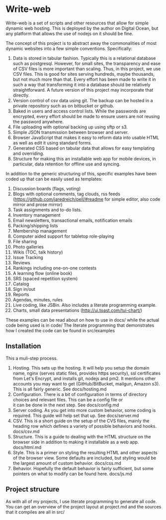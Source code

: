 # Write-web

Write-web is a set of scripts and other resources that allow for simple
dynamic web hosting. This is deployed by the author on Digital Ocean, but any
platform that allows the use of nodejs on it should be fine. 

The concept of this project is to abstract away the commonalities of most
dynamic websites into a few simple conventions. Specifically: 

1. Data is stored in tabular fashion. Typically this is a relational database
   such as postgresql. However, for small sites, the transparency and ease of
   CSV files is more important than scaling. Thus, in this project, we use CSV
   files. This is good for sites serving hundreds, maybe thousands, but not
   much more than that. Every effort has been made to write it in such a way
   that transforming it into a database should be relatively straightforward.
   A future version of this project may incorporate that directly. 
2. Version control of csv data using git. The backup can be hosted in a
   private repository such as on bitbucket or github.
3. Baked in users and access control lists. While the passwords are encrypted,
   every effort should be made to ensure users are not reusing the password
   anywhere. 
4. File uploading with optional backing up using sftp or s3.
5. Simple JSON transmission between browser and server.
6. Browser JavaScript that makes it easy to reform data into usable HTML as
   well as edit it using standard forms. 
7. Generated CSS based on tabular data that allows for easy templating and
   overriding.
8. Structure for making this an installable web app for mobile devices, in
   particular, data retention for offline use and syncing.


In addition to the generic structuring of this, specific examples have been
coded up that can be easily used as templates: 

1. Discussion boards (flags, voting)
2. Blogs with optional comments, tag clouds, rss feeds (https://github.com/jaredreich/pell/#readme for simple editor, also code mirror and prose mirror)  
3. Task assignments and to-do lists. 
4. Inventory management
5. Email newsletters, transactional emails, notification emails
6. Packing/shipping lists
7. Membership management
8. Computer aided support for tabletop role-playing
9. File sharing
10. Photo galleries
11. Wikis (TOC, talk history)
12. Issue Tracking
13. Reviews
14. Rankings including one-on-one contests
15. A learning flow (online book)
16. SRS (spaced repetition system)
17. Catalog
18. Sign in/out
19. Reports
20. Agendas, minutes, rules
21. Live coding, like JSBin. Also includes a literate programming example. 
22. Charts, small data presentations (http://ui.toast.com/tui-chart/)


These examples can be read about on how to use in docs/ while the actual code
being used is in code/  The literate programming that demonstrates how I
created the code can be found in src/examples

## Installation

This a muli-step process.

1. Hosting. This sets up the hosting. It will help you setup the domain name, 
   nginx (serves static files, provides
   https security), ssl certificates from Let's Encrypt, and installs git, nodejs
   and pm2. It mentions other accounts you may want to get (GitHub/BitBucket,
   mailgun, Amazon s3). This is all fairly generic. See docs/hosting.md 
2. Configuration. There is a bit of configuration in terms of directory
   choices and relevant files. This can be a config file or  
   it can be done in the next step. See docs/config.md
3. Server coding. As you get into more custom behavior, some coding is
   required. This guide will help set that up. See docs/server.md
4. CSV. This is a short guide on the setup of the CVS files, mainly the
   heading row which defines a variety of possible behaviors and hooks.
   docs/csv.md
5. Structure. This is a guide to dealing with the HTML structure on the
   browser side in addition to making it installable as a web app.
   docs/html.md
6. Style. This is a primer on styling the resulting HTML and other aspects of
   the browser view. Some defaults are included, but styling would be the
   largest amount of custom behavior. docs/css.md
7. Behavior. Hopefully the default behavior is fairly sufficient, but some
   pointers on what to modify can be found here. docs/js.md

## Project structure

As with all of my projects, I use literate programming to generate all code.
You can get an overview of the project layout at project.md and the sources
that it compiles are all in src/

